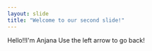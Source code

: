 ```yaml
---
layout: slide
title: "Welcome to our second slide!"
---
```

Hello!!I'm Anjana
Use the left arrow to go back!
